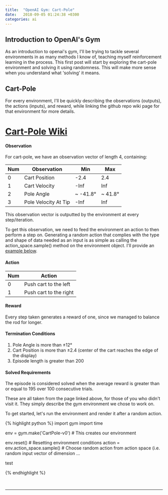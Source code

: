 ```yaml
---
title:  "OpenAI Gym: Cart-Pole"
date:   2018-09-05 01:24:38 +0300
categories: ai
---
```


## Introduction to OpenAI's Gym 

As an introduction to openai's gym, I'll be trying to tackle several environments in as many methods I know of, teaching myself reinforcement learning in the process. This first post will start by exploring the cart-pole environment and solving it using randomness. This will make more sense when you understand what 'solving' it means.

## Cart-Pole 

For every environment, I'll be quickly describing the observations (outputs), the actions (inputs), and reward, while linking the github repo wiki page for that environment for more details.

# [**Cart-Pole Wiki**][wiki-link]

#### Observation

For cart-pole, we have an observation vector of length 4, containing:

Num | Observation | Min | Max
---|---|---|---
0 | Cart Position | -2.4 | 2.4
1 | Cart Velocity | -Inf | Inf
2 | Pole Angle | ~ -41.8&deg; | ~ 41.8&deg;
3 | Pole Velocity At Tip | -Inf | Inf

This observation vector is outputted by the environment at every step/iteration.

To get this observation, we need to feed the environment an action to then perform a step on.
Generating a random action that complies with the type and shape of data needed as an input is as simple as calling the action_space.sample() method on the environment object. I'll provide an [example below](#action-space-sample).

#### Action

Num | Action
--- | ---
0 | Push cart to the left
1 | Push cart to the right

#### Reward

Every step taken generates a reward of one, since we managed to balance the rod for longer.

#### Termination Conditions

1. Pole Angle is more than ±12°
2. Cart Position is more than ±2.4 (center of the cart reaches the edge of the display)
3. Episode length is greater than 200

#### Solved Requirements

The episode is considered solved when the average reward is greater than or equal to 195 over 100 consecutive trials.

These are all taken from the page linked above, for those of you who didn't visit it.
They simply describe the gym environment we chose to work on. 


<p id="action-space-sample">
	To get started, let's run the environment and render it after a random action. 
</p>

{% highlight python %}
import gym
import time 

env = gym.make('CartPole-v0') # This creates our environment 

env.reset() # Resetting environment conditions
action = env.action_space.sample() # Choose random action from action space (i.e. random input vector of dimension ...

test

{% endhighlight %}







<br/>

---

<br/>


[wiki-link]: https://github.com/openai/gym/wiki/CartPole-v0
